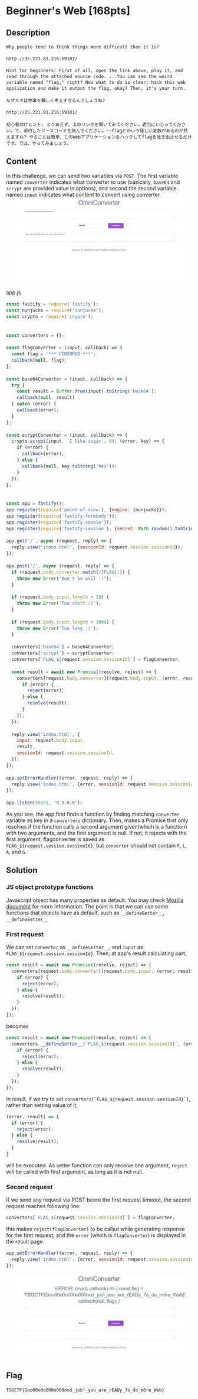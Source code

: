 # Beginner's Web [168pts]

## Description

```
Why people tend to think things more difficult than it is?

http://35.221.81.216:59101/

Hint for beginners: First of all, open the link above, play it, and read through the attached source code. ...You can see the weird variable named "flag," right? Now what to do is clear: hack this web application and make it output the flag, okay? Then, it's your turn.

なぜ人々は物事を難しく考えすぎるんでしょうね?

http://35.221.81.216:59101/

初心者向けヒント: とりあえず、上のリンクを開いてみてください。適当にいじってください。で、添付したソースコードを読んでください。⋯⋯flagとかいう怪しい変数があるのが見えますね? やることは簡単、このWebアプリケーションをハックしてflagを吐き出させるだけです。では、やってみましょう。
```

## Content

In this challenge, we can send two variables via `POST`.
The first variable named `converter` indicates what converter to use (basically, `base64` and `scrypt` are provided value in options), and second the second variable named `input` indicates what content to convert using converter.
![main page](https://github.com/sumango3/ctf/blob/master/2020-TSG-CTF/Images/Beginner's_Web_main.PNG)

app.js
```JavaScript
const fastify = require('fastify');
const nunjucks = require('nunjucks');
const crypto = require('crypto');


const converters = {};

const flagConverter = (input, callback) => {
  const flag = '*** CENSORED ***';
  callback(null, flag);
};

const base64Converter = (input, callback) => {
  try {
    const result = Buffer.from(input).toString('base64');
    callback(null, result)
  } catch (error) {
    callback(error);
  }
};

const scryptConverter = (input, callback) => {
  crypto.scrypt(input, 'I like sugar', 64, (error, key) => {
    if (error) {
      callback(error);
    } else {
      callback(null, key.toString('hex'));
    }
  });
};


const app = fastify();
app.register(require('point-of-view'), {engine: {nunjucks}});
app.register(require('fastify-formbody'));
app.register(require('fastify-cookie'));
app.register(require('fastify-session'), {secret: Math.random().toString(2), cookie: {secure: false}});

app.get('/', async (request, reply) => {
  reply.view('index.html', {sessionId: request.session.sessionId});
});

app.post('/', async (request, reply) => {
  if (request.body.converter.match(/[FLAG]/)) {
    throw new Error("Don't be evil :)");
  }

  if (request.body.input.length < 20) {
    throw new Error('Too short :(');
  }

  if (request.body.input.length > 1000) {
    throw new Error('Too long :(');
  }

  converters['base64'] = base64Converter;
  converters['scrypt'] = scryptConverter;
  converters[`FLAG_${request.session.sessionId}`] = flagConverter;

  const result = await new Promise((resolve, reject) => {
    converters[request.body.converter](request.body.input, (error, result) => {
      if (error) {
        reject(error);
      } else {
        resolve(result);
      }
    });
  });

  reply.view('index.html', {
    input: request.body.input,
    result,
    sessionId: request.session.sessionId,
  });
});

app.setErrorHandler((error, request, reply) => {
  reply.view('index.html', {error, sessionId: request.session.sessionId});
});

app.listen(59101, '0.0.0.0');
```

As you see, the app first finds a function by finding matching `converter` variable as key in a `converters` dictionary.
Then, makes a Promise that only resolves if the function calls a second argument given(which is a function) with two arguments, and the first argument is null.
If not, it rejects with the first argument.
flagconverter is saved as `FLAG_${request.session.sessionId}`, but `converter` should not contain `F`, `L`, `A`, and `G`.

## Solution

### JS object prototype functions

Javascript object has many properties as default.
You may check [Mozilla document](https://developer.mozilla.org/en-US/docs/Web/JavaScript/Reference/Global_Objects/Object) for more information.
The point is that we can use some functions that objects have as default, such as `__defineGetter__`, `__defineSetter__`

### First request

We can set `converter` as `__defineSetter__`, and `input` as `FLAG_${request.session.sessionId}`.
Then, at app's result calculating part, 
```JavaScript
const result = await new Promise((resolve, reject) => {
  converters[request.body.converter](request.body.input, (error, result) => {
    if (error) {
      reject(error);
    } else {
      resolve(result);
    }
  });
});
```
becomes
```JavaScript
const result = await new Promise((resolve, reject) => {
  converters.__defineSetter__(`FLAG_${request.session.sessionId}`, (error, result) => {
    if (error) {
      reject(error);
    } else {
      resolve(result);
    }
  });
});
```
In result, if we try to set ``converters[`FLAG_${request.session.sessionId}`]``, rather than setting value of it,
```JavaScript
(error, result) => {
  if (error) {
    reject(error);
  } else {
    resolve(result);
  }
}
```
will be executed. As setter function can only receive one argument, `reject` will be called with first argument, as long as it is not null.

### Second request

If we send any request via POST beore the first request timeout, the second request reaches following line:
```JavaScript
converters[`FLAG_${request.session.sessionId}`] = flagConverter;
```
this makes `reject(flagConverter)` to be called while generating response for the first request, and the `error` (which is `flagConverter`) is displayed in the result page.
```JavaScript
app.setErrorHandler((error, request, reply) => {
  reply.view('index.html', {error, sessionId: request.session.sessionId});
});
```
![response of the first request](https://github.com/sumango3/ctf/blob/master/2020-TSG-CTF/Images/Beginner's_Web_flag.PNG)

## Flag

    TSGCTF{Goo00o0o000o000ood_job!_you_are_rEADy_7o_do_m0re_Web}